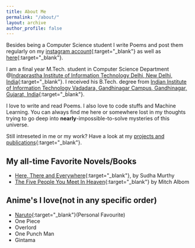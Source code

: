 ```yaml
---
title: About Me
permalink: "/about/"
layout: archive
author_profile: false
---
```


Besides being a Computer Science student I write Poems and post them regularly on my [instagram account](https://www.instagram.com/inklinks_of_my_heart/){:target="_blank"} as well as [here](https://inklinks.me/){:target="_blank"}.

I am a final year M.Tech. student in Computer Science Department @[Indraprastha Institute of Information Technology Delhi, New Delhi, India](https://iiitd.ac.in/){:target="_blank"}. I received his B.Tech. degree from [Indian Institute of Information Technology Vadadara, Gandhinagar Campus, Gandhinagar, Gujarat, India](http://iiitvadodara.ac.in/){:target="_blank"}. 

I love to write and read Poems. I also love to code stuffs and Machine Learning. You can always find me here or somewhere lost in my thoughts trying to go deep into **nearly**-impossible-to-solve mysteries of this universe.

Still intreseted in me or my work? Have a look at my [projects and publications](/projects){:target="_blank"}. 

## My all-time Favorite Novels/Books

- [Here, There and Everywhere](https://www.amazon.in/Here-There-Everywhere-Best-Loved-Stories/dp/0143444344){:target="_blank"}, by Sudha Murthy
- [The Five People You Meet In Heaven](https://www.amazon.in/Five-People-You-Meet-Heaven/dp/0751536148){:target="_blank"} by Mitch Albom

## Anime's I love(not in any specific order)

- [Naruto](https://www.viz.com/naruto){:target="_blank"}(Personal Favourite) 
- One Piece
- Overlord
- One Punch Man
- Gintama